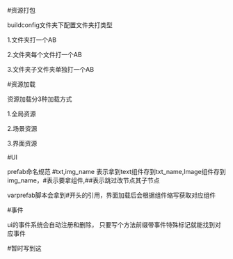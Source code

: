 #资源打包

buildconfig文件夹下配置文件夹打类型

1.文件夹打一个AB

2.文件夹每个文件打一个AB

3.文件夹子文件夹单独打一个AB

#资源加载

资源加载分3种加载方式

1.全局资源

2.场景资源

3.界面资源

#UI

prefab命名规范 #txt,img_name 表示拿到text组件存到txt_name,Image组件存到img_name，#表示要拿组件,##表示跳过改节点其子节点

varprefab脚本会拿到#开头的引用，界面加载后会根据组件缩写获取对应组件

#事件

ui的事件系统会自动注册和删除， 只要写个方法前缀带事件特殊标记就能找到对应事件

#暂时写到这